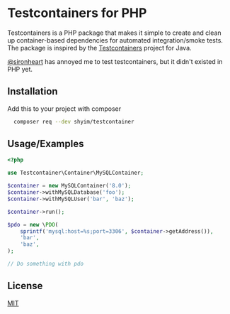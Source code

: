 # Testcontainers for PHP

Testcontainers is a PHP package that makes it simple to create and clean up container-based dependencies for automated integration/smoke tests. The package is inspired by the [Testcontainers](https://www.testcontainers.org/) project for Java.

[@sironheart](https://github.com/sironheart) has annoyed me to test testcontainers, but it didn't existed in PHP yet.

## Installation

Add this to your project with composer

```bash
  composer req --dev shyim/testcontainer
```
    
## Usage/Examples

```php
<?php

use Testcontainer\Container\MySQLContainer;

$container = new MySQLContainer('8.0');
$container->withMySQLDatabase('foo');
$container->withMySQLUser('bar', 'baz');

$container->run();

$pdo = new \PDO(
    sprintf('mysql:host=%s;port=3306', $container->getAddress()),
    'bar',
    'baz',
);

// Do something with pdo
```


## License

[MIT](https://choosealicense.com/licenses/mit/)

